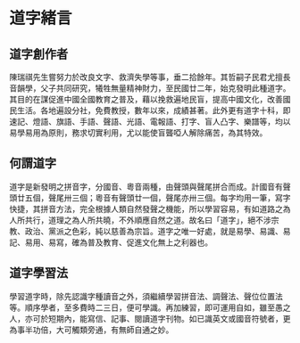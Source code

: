 道字緒言
========

道字創作者
----------
陳瑞祺先生嘗努力於改良文字、救濟失學等事，垂二拾餘年。其哲嗣子民君尤擅長音韻學，父子共同研究，犧牲無量精神財力，至民國廿二年，始克發明此種道字。其目的在謀促進中國全國教育之普及，藉以挽救遍地民盲，提高中國文化，改善國民生活。各地遍設分社，免費教授，數年以來，成績甚著。此外更有道字十科，即速記、燈語、旗語、手語、聲語、光語、電報語、打字、盲人凸字、樂譜等，均以易學易用為原則，務求切實利用，尤以能使盲聾啞人解除痛苦，為其特效。

何謂道字
--------
道字是新發明之拼音字，分國音、粵音兩種，由聲頭與聲尾拼合而成。計國音有聲頭廿五個，聲尾卅三個；粵音有聲頭廿一個，聲尾亦卅三個。每字均用一筆，寫字快捷，其拼音方法，完全根據人類自然發聲之機能，所以學習容易，有如道路之為人所共行，道理之為人所共曉，不外順應自然之道。故名曰「道字」，絕不涉宗教、政治、黨派之色彩，純以慈善為宗旨。道字之唯一好處，就是易學、易識、易記、易用、易寫，確為普及教育、促進文化無上之利器也。

道字學習法
----------
學習道字時，除先認識字種讀音之外，須繼續學習拼音法、調聲法、聲位位置法等。順序學者，至多費時二三日，便可學識。再加練習，即可運用自如，雖至愚之人，亦可於短期內，能寫信、記事、閱讀道字刊物。如已識英文或國音符號者，更為事半功倍，大可觸類旁通，有無師自通之妙。